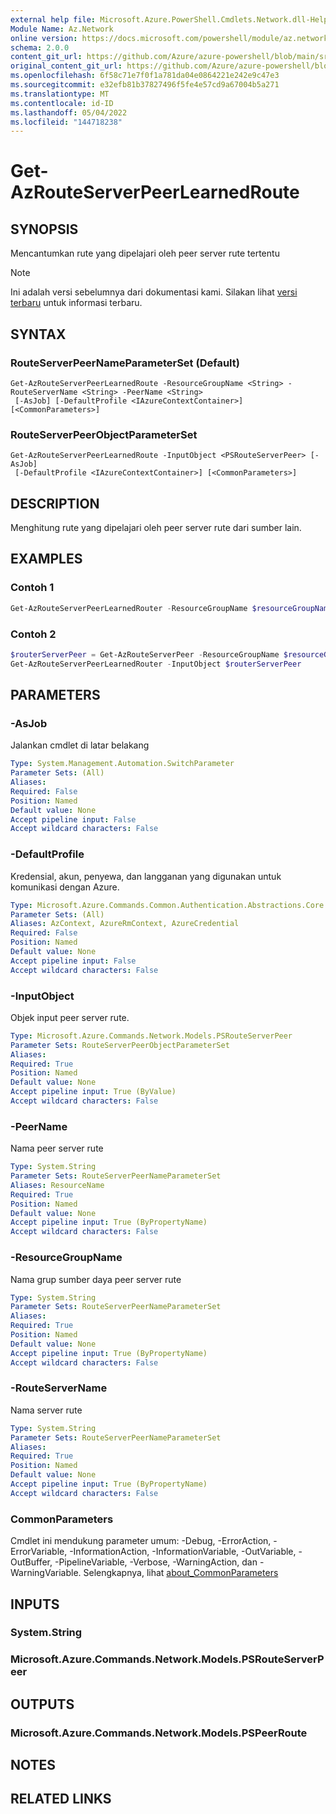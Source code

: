 ```yaml
---
external help file: Microsoft.Azure.PowerShell.Cmdlets.Network.dll-Help.xml
Module Name: Az.Network
online version: https://docs.microsoft.com/powershell/module/az.network/get-azrouteserverpeerlearnedroute
schema: 2.0.0
content_git_url: https://github.com/Azure/azure-powershell/blob/main/src/Network/Network/help/Get-AzRouteServerPeerLearnedRoute.md
original_content_git_url: https://github.com/Azure/azure-powershell/blob/main/src/Network/Network/help/Get-AzRouteServerPeerLearnedRoute.md
ms.openlocfilehash: 6f58c71e7f0f1a781da04e0864221e242e9c47e3
ms.sourcegitcommit: e32efb81b37827496f5fe4e57cd9a67004b5a271
ms.translationtype: MT
ms.contentlocale: id-ID
ms.lasthandoff: 05/04/2022
ms.locfileid: "144718238"
---
```

# Get-AzRouteServerPeerLearnedRoute

## SYNOPSIS
Mencantumkan rute yang dipelajari oleh peer server rute tertentu

> [!NOTE]
>Ini adalah versi sebelumnya dari dokumentasi kami. Silakan lihat [versi terbaru](/powershell/module/az.network/get-azrouteserverpeerlearnedroute) untuk informasi terbaru.

## SYNTAX

### RouteServerPeerNameParameterSet (Default)
```
Get-AzRouteServerPeerLearnedRoute -ResourceGroupName <String> -RouteServerName <String> -PeerName <String>
 [-AsJob] [-DefaultProfile <IAzureContextContainer>] [<CommonParameters>]
```

### RouteServerPeerObjectParameterSet
```
Get-AzRouteServerPeerLearnedRoute -InputObject <PSRouteServerPeer> [-AsJob]
 [-DefaultProfile <IAzureContextContainer>] [<CommonParameters>]
```

## DESCRIPTION
Menghitung rute yang dipelajari oleh peer server rute dari sumber lain.

## EXAMPLES

### Contoh 1
```powershell
Get-AzRouteServerPeerLearnedRouter -ResourceGroupName $resourceGroupName -RouteServerName $routeServerName -PeerName $peerName
```

### Contoh 2
```powershell
$routerServerPeer = Get-AzRouteServerPeer -ResourceGroupName $resourceGroupName -RouteServerName $routeServerName -PeerName $peerName
Get-AzRouteServerPeerLearnedRouter -InputObject $routerServerPeer
```

## PARAMETERS

### -AsJob
Jalankan cmdlet di latar belakang

```yaml
Type: System.Management.Automation.SwitchParameter
Parameter Sets: (All)
Aliases:
Required: False
Position: Named
Default value: None
Accept pipeline input: False
Accept wildcard characters: False
```

### -DefaultProfile
Kredensial, akun, penyewa, dan langganan yang digunakan untuk komunikasi dengan Azure.

```yaml
Type: Microsoft.Azure.Commands.Common.Authentication.Abstractions.Core.IAzureContextContainer
Parameter Sets: (All)
Aliases: AzContext, AzureRmContext, AzureCredential
Required: False
Position: Named
Default value: None
Accept pipeline input: False
Accept wildcard characters: False
```

### -InputObject
Objek input peer server rute.

```yaml
Type: Microsoft.Azure.Commands.Network.Models.PSRouteServerPeer
Parameter Sets: RouteServerPeerObjectParameterSet
Aliases:
Required: True
Position: Named
Default value: None
Accept pipeline input: True (ByValue)
Accept wildcard characters: False
```

### -PeerName
Nama peer server rute

```yaml
Type: System.String
Parameter Sets: RouteServerPeerNameParameterSet
Aliases: ResourceName
Required: True
Position: Named
Default value: None
Accept pipeline input: True (ByPropertyName)
Accept wildcard characters: False
```

### -ResourceGroupName
Nama grup sumber daya peer server rute

```yaml
Type: System.String
Parameter Sets: RouteServerPeerNameParameterSet
Aliases:
Required: True
Position: Named
Default value: None
Accept pipeline input: True (ByPropertyName)
Accept wildcard characters: False
```

### -RouteServerName
Nama server rute

```yaml
Type: System.String
Parameter Sets: RouteServerPeerNameParameterSet
Aliases:
Required: True
Position: Named
Default value: None
Accept pipeline input: True (ByPropertyName)
Accept wildcard characters: False
```

### CommonParameters
Cmdlet ini mendukung parameter umum: -Debug, -ErrorAction, -ErrorVariable, -InformationAction, -InformationVariable, -OutVariable, -OutBuffer, -PipelineVariable, -Verbose, -WarningAction, dan -WarningVariable. Selengkapnya, lihat [about_CommonParameters](http://go.microsoft.com/fwlink/?LinkID=113216)

## INPUTS

### System.String

### Microsoft.Azure.Commands.Network.Models.PSRouteServerPeer

## OUTPUTS

### Microsoft.Azure.Commands.Network.Models.PSPeerRoute

## NOTES

## RELATED LINKS

